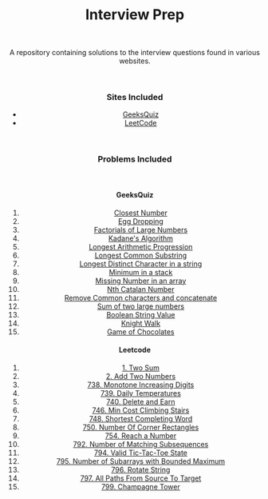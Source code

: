 <center>
	<h1>Interview Prep</h1>
	<br>
	<p>A repository containing solutions to the interview questions found in various websites.</p>
	<br>
	<h3>Sites Included</h3>
	<ul>
		<li><a href="http://www.geeksforgeeks.org/geeksquiz-home/">GeeksQuiz</a></li>
		<li><a href="https://leetcode.com/">LeetCode</a></li>
	</ul>
	<br>
	<h3>Problems Included</h3>
	<br>
	<h4>GeeksQuiz</h4>
	<ol>
		<li><a href="https://practice.geeksforgeeks.org/problems/closest-number/0">Closest Number</a></li>
		<li><a href="https://practice.geeksforgeeks.org/problems/egg-dropping-puzzle/0">Egg Dropping</a></li>
		<li><a href="https://practice.geeksforgeeks.org/problems/factorials-of-large-numbers/0">Factorials of Large Numbers</a></li>
		<li><a href="https://practice.geeksforgeeks.org/problems/kadanes-algorithm/0">Kadane's Algorithm</a></li>
		<li><a href="https://practice.geeksforgeeks.org/problems/longest-arithmetic-progression/0">Longest Arithmetic Progression</a></li>
		<li><a href="https://practice.geeksforgeeks.org/problems/longest-common-substring/0">Longest Common Substring</a></li>
		<li><a href="https://practice.geeksforgeeks.org/problems/longest-distinct-characters-in-string/0">Longest Distinct Character in a string</a></li>
		<li><a href="https://practice.geeksforgeeks.org/problems/get-minimum-element-from-stack/1">Minimum in a stack</a></li>
		<li><a href="https://practice.geeksforgeeks.org/problems/missing-number-in-array/0">Missing Number in an array</a></li>
		<li><a href="https://practice.geeksforgeeks.org/problems/nth-catalan-number/0">Nth Catalan Number</a></li>
		<li><a href="https://practice.geeksforgeeks.org/problems/remove-common-characters-and-concatenate/0">Remove Common characters and concatenate</a></li>
		<li><a href="https://practice.geeksforgeeks.org/problems/sum-of-numbers-or-number/0">Sum of two large numbers</a></li>
		<li><a href="https://practice.geeksforgeeks.org/problems/boolean-string-value/0">Boolean String Value</a></li>
		<li><a href="https://practice.geeksforgeeks.org/problems/knight-walk/0">Knight Walk</a></li>
		<li><a href="https://practice.geeksforgeeks.org/problems/game-of-chocolates/0">Game of Chocolates</a></li>
	</ol>
	<h4>Leetcode</h4>
	<ol>
		<li><a href="https://leetcode.com/problems/two-sum/description/">1. Two Sum</a></li>
	    <li><a href="https://leetcode.com/problems/add-two-numbers/description/">2. Add Two Numbers</a></li>
		<li><a href="https://leetcode.com/contest/weekly-contest-61/problems/monotone-increasing-digits/">738. Monotone Increasing Digits</a></li>
		<li><a href="https://leetcode.com/contest/weekly-contest-61/problems/daily-temperatures/">739. Daily Temperatures</a></li>
		<li><a href="https://leetcode.com/contest/weekly-contest-61/problems/delete-and-earn/">740. Delete and Earn</a></li>
		<li><a href="https://leetcode.com/contest/weekly-contest-63/problems/min-cost-climbing-stairs/">746. Min Cost Climbing Stairs</a></li>
		<li><a href="https://leetcode.com/contest/weekly-contest-63/problems/shortest-completing-word/">748. Shortest Completing Word</a></li>
		<li><a href="https://leetcode.com/contest/weekly-contest-63/problems/number-of-corner-rectangles/">750. Number Of Corner Rectangles</a></li>
		<li><a href="https://leetcode.com/contest/weekly-contest-65/problems/reach-a-number/">754. Reach a Number</a></li>
		<li><a href="https://leetcode.com/problems/number-of-matching-subsequences/">792. Number of Matching Subsequences</a></li>
		<li><a href="https://leetcode.com/problems/valid-tic-tac-toe-state/description/">794. Valid Tic-Tac-Toe State</a></li>
		<li><a href="https://leetcode.com/problems/number-of-subarrays-with-bounded-maximum/description/">795. Number of Subarrays with Bounded Maximum</a></li>
		<li><a href="https://leetcode.com/contest/weekly-contest-75/problems/rotate-string/">796. Rotate String</a></li>
		<li><a href="https://leetcode.com/contest/weekly-contest-75/problems/all-paths-from-source-to-target/">797. All Paths From Source To Target</a></li>
		<li><a href="https://leetcode.com/contest/weekly-contest-75/problems/champagne-tower/">799. Champagne Tower</a></li>
	</ol>
</center>